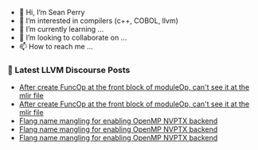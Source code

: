 - 👋 Hi, I’m Sean Perry
- 👀 I’m interested in compilers (c++, COBOL, llvm)
- 🌱 I’m currently learning ...
- 💞️ I’m looking to collaborate on ...
- 📫 How to reach me ...

<!---
s66perry/s66perry is a ✨ special ✨ repository because its `README.md` (this file) appears on your GitHub profile.
You can click the Preview link to take a look at your changes.
--->
### 📕 Latest LLVM Discourse Posts

<!-- DISCOURSE-LLVM:START -->
- [After create FuncOp at the front block of moduleOp, can&#39;t see it at the mlir file](https://discourse.llvm.org/t/after-create-funcop-at-the-front-block-of-moduleop-cant-see-it-at-the-mlir-file/74663#post_2)
- [After create FuncOp at the front block of moduleOp, can&#39;t see it at the mlir file](https://discourse.llvm.org/t/after-create-funcop-at-the-front-block-of-moduleop-cant-see-it-at-the-mlir-file/74663#post_1)
- [Flang name mangling for enabling OpenMP NVPTX backend](https://discourse.llvm.org/t/flang-name-mangling-for-enabling-openmp-nvptx-backend/74662#post_3)
- [Flang name mangling for enabling OpenMP NVPTX backend](https://discourse.llvm.org/t/flang-name-mangling-for-enabling-openmp-nvptx-backend/74662#post_2)
- [Flang name mangling for enabling OpenMP NVPTX backend](https://discourse.llvm.org/t/flang-name-mangling-for-enabling-openmp-nvptx-backend/74662#post_1)
<!-- DISCOURSE-LLVM:END -->
